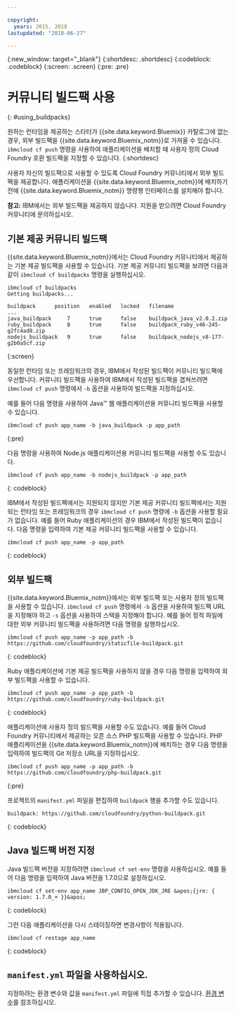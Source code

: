 ```yaml
---

copyright:
  years: 2015, 2018
lastupdated: "2018-06-27"

---
```


{:new_window: target="_blank"}
{:shortdesc: .shortdesc}
{:codeblock: .codeblock}
{:screen: .screen}
{:pre: .pre}

# 커뮤니티 빌드팩 사용
{: #using_buildpacks}

원하는 런타임을 제공하는 스타터가 {{site.data.keyword.Bluemix}} 카탈로그에 없는 경우, 외부 빌드팩을 {{site.data.keyword.Bluemix_notm}}로 가져올 수 있습니다. `ibmcloud cf push` 명령을 사용하여 애플리케이션을 배치할 때 사용자 정의 Cloud Foundry 호환 빌드팩을 지정할 수 있습니다.
{:shortdesc}

사용자 자신의 빌드팩으로 사용할 수 있도록 Cloud Foundry 커뮤니티에서 외부 빌드팩을 제공합니다. 애플리케이션을 {{site.data.keyword.Bluemix_notm}}에 배치하기 전에 {{site.data.keyword.Bluemix_notm}} 명령행 인터페이스를 설치해야 합니다.

**참고:** IBM에서는 외부 빌드팩을 제공하지 않습니다. 지원을 받으려면 Cloud Foundry 커뮤니티에 문의하십시오.

## 기본 제공 커뮤니티 빌드팩

{{site.data.keyword.Bluemix_notm}}에서는 Cloud Foundry 커뮤니티에서 제공하는 기본 제공 빌드팩을 사용할 수 있습니다. 기본 제공 커뮤니티 빌드팩을 보려면 다음과 같이 `ibmcloud cf buildpacks` 명령을 실행하십시오.

```
ibmcloud cf buildpacks
Getting buildpacks...

buildpack      position   enabled   locked   filename
...
java_buildpack     7      true      false    buildpack_java_v2.0.2.zip
ruby_buildpack     8      true      false    buildpack_ruby_v46-245-g2fc4ad8.zip
nodejs_buildpack   9      true      false    buildpack_nodejs_v8-177-g2b0a5cf.zip
```
{:screen}


동일한 런타임 또는 프레임워크의 경우, IBM에서 작성된 빌드팩이 커뮤니티 빌드팩에 우선합니다. 커뮤니티 빌드팩을 사용하여 IBM에서 작성된 빌드팩을 겹쳐쓰려면 `ibmcloud cf push` 명령에서 `-b` 옵션을 사용하여 빌드팩을 지정하십시오.

예를 들어 다음 명령을 사용하여 Java™ 웹 애플리케이션용 커뮤니티 빌드팩을 사용할 수 있습니다.

```
ibmcloud cf push app_name -b java_buildpack -p app_path
```
{:pre}

다음 명령을 사용하여 Node.js 애플리케이션용 커뮤니티 빌드팩을 사용할 수도 있습니다.

```
ibmcloud cf push app_name -b nodejs_buildpack -p app_path
```
{: codeblock}

IBM에서 작성된 빌드팩에서는 지원되지 않지만 기본 제공 커뮤니티 빌드팩에서는 지원되는 런타임 또는 프레임워크의 경우 `ibmcloud cf push` 명령에 `-b` 옵션을 사용할 필요가 없습니다. 예를 들어 Ruby 애플리케이션의 경우 IBM에서 작성된 빌드팩이 없습니다. 다음 명령을 입력하여 기본 제공 커뮤니티 빌드팩을 사용할 수 있습니다.

```
ibmcloud cf push app_name -p app_path
```
{: codeblock}

## 외부 빌드팩

{{site.data.keyword.Bluemix_notm}}에서는 외부 빌드팩 또는 사용자 정의 빌드팩을 사용할 수 있습니다. `ibmcloud cf push` 명령에서 `-b` 옵션을 사용하여 빌드팩 URL을 지정해야 하고 `-s` 옵션을 사용하여 스택을 지정해야 합니다. 예를 들어 정적 파일에 대한 외부 커뮤니티 빌드팩을 사용하려면 다음 명령을 실행하십시오.

```
ibmcloud cf push app_name -p app_path -b https://github.com/cloudfoundry/staticfile-buildpack.git
```
{: codeblock}

Ruby 애플리케이션에 기본 제공 빌드팩을 사용하지 않을 경우 다음 명령을 입력하여 외부 빌드팩을 사용할 수 있습니다.

```
ibmcloud cf push app_name -p app_path -b https://github.com/cloudfoundry/ruby-buildpack.git
```
{: codeblock}

애플리케이션에 사용자 정의 빌드팩을 사용할 수도 있습니다. 예를 들어 Cloud Foundry 커뮤니티에서 제공하는 오픈 소스 PHP 빌드팩을 사용할 수 있습니다. PHP 애플리케이션을 {{site.data.keyword.Bluemix_notm}}에 배치하는 경우 다음 명령을 입력하여 빌드팩의 Git 저장소 URL을 지정하십시오.

```
ibmcloud cf push app_name -p app_path -b https://github.com/cloudfoundry/php-buildpack.git
```
{:pre}

프로젝트의 `manifest.yml` 파일을 편집하여 `buildpack` 행을 추가할 수도 있습니다.

```
buildpack: https://github.com/cloudfoundry/python-buildpack.git
```
{: codeblock}


## Java 빌드팩 버전 지정

Java 빌드팩 버전을 지정하려면 `ibmcloud cf set-env` 명령을 사용하십시오. 예를 들어 다음 명령을 입력하여 Java 버전을 1.7.0으로 설정하십시오.

```
ibmcloud cf set-env app_name JBP_CONFIG_OPEN_JDK_JRE &apos;{jre: { version: 1.7.0_+ }}&apos;
```
{: codeblock}

그런 다음 애플리케이션을 다시 스테이징하면 변경사항이 적용됩니다.

```
ibmcloud cf restage app_name
```
{: codeblock}

## `manifest.yml` 파일을 사용하십시오.

지정하려는 환경 변수와 값을 `manifest.yml` 파일에 직접 추가할 수 있습니다. [환경 변수](https://docs.cloudfoundry.org/devguide/deploy-apps/manifest.html#env-block)를 참조하십시오.
